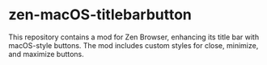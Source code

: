 # zen-macOS-titlebarbutton
This repository contains a mod for Zen Browser, enhancing its title bar with macOS-style buttons. The mod includes custom styles for close, minimize, and maximize buttons.
